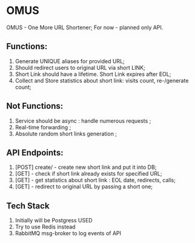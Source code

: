 # OMUS
OMUS - One More URL Shortener;
For now - planned only API.

## Functions:
1) Generate UNIQUE aliases for provided URL; 
2) Should redirect users to original URL via short LINK;
3) Short Link should have a lifetime. Short Link expires after EOL;
4) Collect and Store statistics about short link: visits count, re-/generate count;

## Not Functions: 
1) Service should be async : handle numerous requests ; 
2) Real-time forwarding ;
3) Absolute random short links generation ; 

## API Endpoints: 
1) [POST] create/ - create new short link and put it into DB;
2) [GET] - check if short link already exists for specified URL;
3) [GET] - get statistics about short link : EOL date, redirects, calls;
4) [GET] - redirect to original URL by passing a short one;

## Tech Stack
1) Initially will be Postgress USED
2) Try to use Redis instead
3) RabbitMQ msg-broker to log events of API

